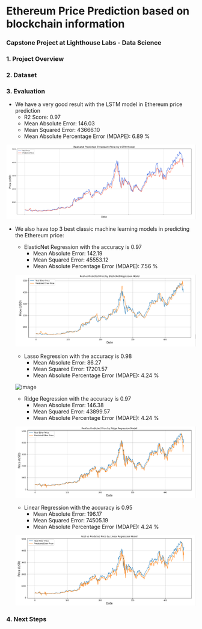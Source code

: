 # Ethereum Price Prediction based on blockchain information
### Capstone Project at Lighthouse Labs - Data Science

### 1. Project Overview


### 2. Dataset

### 3. Evaluation
- We have a very good result with the LSTM model in Ethereum price prediction
  - R2 Score:  0.97
  - Mean Absolute Error:  146.03
  - Mean Squared Error:  43666.10
  - Mean Absolute Percentage Error (MDAPE): 6.89 %
 
 ![](images/LSTM.PNG)
 
- We also have top 3 best classic machine learning models in predicting the Ethereum price:

  - ElasticNet Regression with the accuracy is 0.97
    - Mean Absolute Error: 142.19
    - Mean Squared Error: 45553.12
    - Mean Absolute Percentage Error (MDAPE): 7.56 %

  ![](images/ElasticNet.PNG)

  - Lasso Regression with the accuracy is 0.98
    - Mean Absolute Error: 86.27
    - Mean Squared Error: 17201.57
    - Mean Absolute Percentage Error (MDAPE): 4.24 %
    
  ![image](https://user-images.githubusercontent.com/82604634/142772152-d7b4216e-f283-49b3-a8d1-f00039af1aa6.png)

  
  - Ridge Regression with the accuracy is 0.97
    - Mean Absolute Error: 146.38
    - Mean Squared Error: 43899.57
    - Mean Absolute Percentage Error (MDAPE): 4.24 %

  ![](images/Ridge.PNG)
  
  - Linear Regression with the accuracy is 0.95
    - Mean Absolute Error: 196.17
    - Mean Squared Error: 74505.19
    - Mean Absolute Percentage Error (MDAPE): 4.24 %

  ![](images/Linear.PNG)
  
### 4. Next Steps
